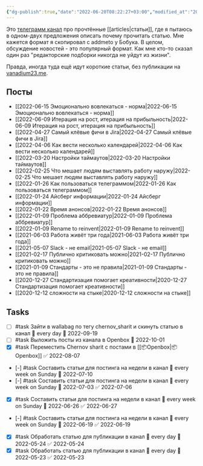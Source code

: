 ```yaml
---
{"dg-publish":true,"date":"2022-06-20T08:22:27+03:00","modified_at":"2022-09-18T19:00:16+03:00","permalink":"/shelves/chernov-sharit/","dgHomeLink":false,"dgPassFrontmatter":true}
---
```



Это [телеграмм канал](https://t.me/chernov_sharit) про прочтённые [[articles|статьи]], где я пытаюсь в одном-двух предложения описать почему прочитать статью. Мне кажется формат я скопировал с addmeto у Бобука. В целом, обсуждение новостей - это популярный формат. Как мне кто-то сказал один раз "редакторские подборки никогда не уйдут из жизни".

Правда, иногда туда ещё идут короткие статьи, без публикации на [vanadium23.me](https://vanadium23.me/).

## Посты

- [[2022-06-15 Эмоционально вовлекаться - норма|2022-06-15 Эмоционально вовлекаться - норма]]
- [[2022-06-09 Итерация на рост, итерация на прибыльность|2022-06-09 Итерация на рост, итерация на прибыльность]]
- [[2022-04-27 Самый клёвые фичи в Jira|2022-04-27 Самый клёвые фичи в Jira]]
- [[2022-04-06 Как вести несколько календарей|2022-04-06 Как вести несколько календарей]]
- [[2022-03-20 Настройки таймаутов|2022-03-20 Настройки таймаутов]]
- [[2022-02-25 Что мешает людям выставлять работу наружу|2022-02-25 Что мешает людям выставлять работу наружу]]
- [[2022-01-26 Как пользоваться телеграммом|2022-01-26 Как пользоваться телеграммом]]
- [[2022-01-24 Айсберг информации|2022-01-24 Айсберг информации]]
- [[2022-01-22 Время анонсов|2022-01-22 Время анонсов]]
- [[2022-01-09 Проблема аббревиатур|2022-01-09 Проблема аббревиатур]]
- [[2022-01-09 Rename to reinvent|2022-01-09 Rename to reinvent]]
- [[2021-06-03 Работа живёт три года|2021-06-03 Работа живёт три года]]
- [[2021-05-07 Slack - не email|2021-05-07 Slack - не email]]
- [[2021-02-17 Публично критиковать можно|2021-02-17 Публично критиковать можно]]
- [[2021-01-09 Стандарты - это не правила|2021-01-09 Стандарты - это не правила]]
- [[2020-12-27 Стандартизация помогает креативности|2020-12-27 Стандартизация помогает креативности]]
- [[2020-12-12 сложности на стыке|2020-12-12 сложности на стыке]]


## Tasks

- [ ] #task Зайти в wallabag по тегу chernov_sharit и скинуть статью в канал 🔁 every day 📅 2022-09-19
- [ ] #task Выложить посты из канала в Openbox 📅 2022-10-01
- [x] #task Переместить Chernov sharit с постами в [[📦Openbox|📦Openbox]] ✅ 2022-08-07
- [-] #task Составить статьи для постинга на недели в канал 🔁 every week on Sunday 📅 2022-07-10
- [-] #task Составить статьи для постинга на недели в канал 🔁 every week on Sunday 📅 2022-07-03 ✅ 2022-07-06
- [x] #task Составить статьи для постинга на недели в канал 🔁 every week on Sunday 📅 2022-06-26 ✅ 2022-06-27
- [-] #task Составить статьи для постинга на недели в канал 🔁 every week on Sunday 📅 2022-06-19 ✅ 2022-06-19
- [x] #task Обработать статью для публикации в канал 🔁 every day 📅 2022-05-24 ✅ 2022-05-24
- [x] #task Обработать статью для публикации в канал 🔁 every day 📅 2022-05-23 ✅ 2022-05-23
